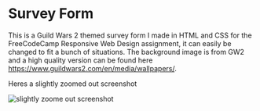 # Survey Form

This is a Guild Wars 2 themed survey form I made in HTML and CSS for the FreeCodeCamp Responsive Web Design assignment, it can easily be changed to fit a bunch of situations. The background image is from GW2 and a high quality version can be found here https://www.guildwars2.com/en/media/wallpapers/.

Heres a slightly zoomed out screenshot

![slightly zoome out screenshot](https://github.com/Chen-Prototypes/Web-Design/blob/main/Survey-Form/Screenshot.png?raw=true)
